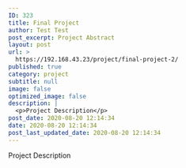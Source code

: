 ```yaml
---
ID: 323
title: Final Project
author: Test Test
post_excerpt: Project Abstract
layout: post
url: >
  https://192.168.43.23/project/final-project-2/
published: true
category: project
subtitle: null
image: false
optimized_image: false
description: |
  <p>Project Description</p>
post_date: 2020-08-20 12:14:34
date: 2020-08-20 12:14:34
post_last_updated_date: 2020-08-20 12:14:34
---
```

<p>Project Description</p>